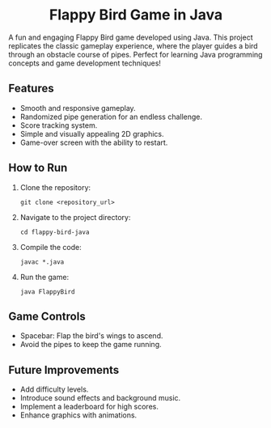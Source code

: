 <h1 align="center">Flappy Bird Game in Java</h1>
A fun and engaging Flappy Bird game developed using Java. This project replicates the classic gameplay experience, where the player guides a bird through an obstacle course of pipes. Perfect for learning Java programming concepts and game development techniques!

## Features

 - Smooth and responsive gameplay.
 - Randomized pipe generation for an endless challenge.
 - Score tracking system.
 - Simple and visually appealing 2D graphics.
 - Game-over screen with the ability to restart.

## How to Run

1. Clone the repository:
   
       git clone <repository_url>

2. Navigate to the project directory:

       cd flappy-bird-java

3. Compile the code:

       javac *.java

4. Run the game:

       java FlappyBird

## Game Controls

 - Spacebar: Flap the bird's wings to ascend.
 - Avoid the pipes to keep the game running.

## Future Improvements

 - Add difficulty levels.
 - Introduce sound effects and background music.
 - Implement a leaderboard for high scores.
 - Enhance graphics with animations.
